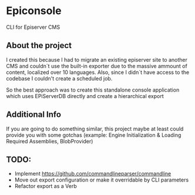 # Epiconsole
CLI for Episerver CMS


## About the project  
I created this because I had to migrate an existing episerver site to another CMS and couldn´t use the built-in exporter due to the massive  ammount of content, localized over 10 languages.
Also, since I didn´t have access to the codebase I couldn't create a scheduled job.

So the best approach was to create this standalone console application which uses EPiServerDB directly and create a hierarchical export

## Additional Info
If you are going to do something similar, this project maybe at least could provide you with some gotchas (example: Engine Initialization & Loading Required Assemblies, BlobProvider)


## TODO:
- Implement https://github.com/commandlineparser/commandline
- Move out export configuration or make it overridable by CLI parameters 
- Refactor export as a Verb
